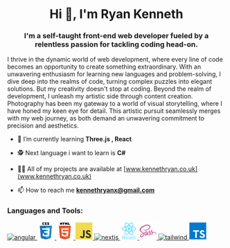 <h1 align="center">Hi 👋, I'm Ryan Kenneth</h1>
<h3 align="center">I'm a self-taught front-end web developer fueled by a relentless passion for tackling coding head-on.</h3> 


<p>I thrive in the dynamic world of web development, where every line of code becomes an opportunity to create something extraordinary. With an unwavering enthusiasm for learning new languages and problem-solving, I dive deep into the realms of code, turning complex puzzles into elegant solutions. But my creativity doesn't stop at coding. Beyond the realm of development, I unleash my artistic side through content creation. Photography has been my gateway to a world of visual storytelling, where I have honed my keen eye for detail. This artistic pursuit seamlessly merges with my web journey, as both demand an unwavering commitment to precision and aesthetics.</p>

- 🌱 I’m currently learning **Three.js , React**  
- 🕵️‍ Next language i want to learn is **C#**
 

- 👨‍💻 All of my projects are available at [www.kennethryan.co.uk](www.kennethryan.co.uk)

- 📫 How to reach me **kennethryanx@gmail.com**


<p align="left">
</p>

<h3 align="left">Languages and Tools:</h3>
<p align="left"> <a href="https://angular.io" target="_blank" rel="noreferrer"> <img src="https://angular.io/assets/images/logos/angular/angular.svg" alt="angular" width="40" height="40"/> </a> <a href="https://www.w3schools.com/css/" target="_blank" rel="noreferrer"> <img src="https://raw.githubusercontent.com/devicons/devicon/master/icons/css3/css3-original-wordmark.svg" alt="css3" width="40" height="40"/> </a> <a href="https://www.w3.org/html/" target="_blank" rel="noreferrer"> <img src="https://raw.githubusercontent.com/devicons/devicon/master/icons/html5/html5-original-wordmark.svg" alt="html5" width="40" height="40"/> </a> <a href="https://developer.mozilla.org/en-US/docs/Web/JavaScript" target="_blank" rel="noreferrer"> <img src="https://raw.githubusercontent.com/devicons/devicon/master/icons/javascript/javascript-original.svg" alt="javascript" width="40" height="40"/> </a> <a href="https://nextjs.org/" target="_blank" rel="noreferrer"> <img src="https://cdn.worldvectorlogo.com/logos/nextjs-2.svg" alt="nextjs" width="40" height="40"/> </a> <a href="https://reactjs.org/" target="_blank" rel="noreferrer"> <img src="https://raw.githubusercontent.com/devicons/devicon/master/icons/react/react-original-wordmark.svg" alt="react" width="40" height="40"/> </a> <a href="https://sass-lang.com" target="_blank" rel="noreferrer"> <img src="https://raw.githubusercontent.com/devicons/devicon/master/icons/sass/sass-original.svg" alt="sass" width="40" height="40"/> </a> <a href="https://tailwindcss.com/" target="_blank" rel="noreferrer"> <img src="https://www.vectorlogo.zone/logos/tailwindcss/tailwindcss-icon.svg" alt="tailwind" width="40" height="40"/> </a> <a href="https://www.typescriptlang.org/" target="_blank" rel="noreferrer"> <img src="https://raw.githubusercontent.com/devicons/devicon/master/icons/typescript/typescript-original.svg" alt="typescript" width="40" height="40"/> </a> </p>

